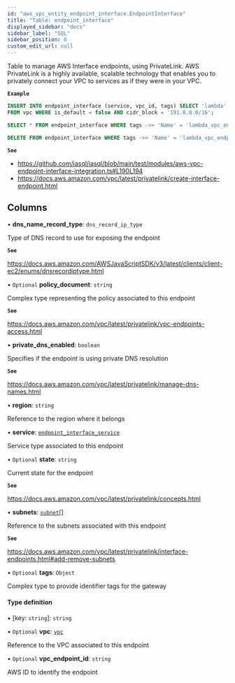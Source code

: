 ```yaml
---
id: "aws_vpc_entity_endpoint_interface.EndpointInterface"
title: "Table: endpoint_interface"
displayed_sidebar: "docs"
sidebar_label: "SQL"
sidebar_position: 0
custom_edit_url: null
---
```


Table to manage AWS Interface endpoints, using PrivateLink.
AWS PrivateLink is a highly available, scalable technology that enables you to privately
connect your VPC to services as if they were in your VPC.

**`Example`**

```sql TheButton[Manage an Interface endpoint]="Manage an Interface endpoint"
INSERT INTO endpoint_interface (service, vpc_id, tags) SELECT 'lambda', id, '{"Name": "lambda_vpc_endpoint"}'
FROM vpc WHERE is_default = false AND cidr_block = '191.0.0.0/16';

SELECT * FROM endpoint_interface WHERE tags ->> 'Name' = 'lambda_vpc_endpoint';

DELETE FROM endpoint_interface WHERE tags ->> 'Name' = 'lambda_vpc_endpoint';
```

**`See`**

 - https://github.com/iasql/iasql/blob/main/test/modules/aws-vpc-endpoint-interface-integration.ts#L190L194
 - https://docs.aws.amazon.com/vpc/latest/privatelink/create-interface-endpoint.html

## Columns

• **dns\_name\_record\_type**: `dns_record_ip_type`

Type of DNS record to use for exposing the endpoint

**`See`**

https://docs.aws.amazon.com/AWSJavaScriptSDK/v3/latest/clients/client-ec2/enums/dnsrecordiptype.html

• `Optional` **policy\_document**: `string`

Complex type representing the policy associated to this endpoint

**`See`**

https://docs.aws.amazon.com/vpc/latest/privatelink/vpc-endpoints-access.html

• **private\_dns\_enabled**: `boolean`

Specifies if the endpoint is using private DNS resolution

**`See`**

https://docs.aws.amazon.com/vpc/latest/privatelink/manage-dns-names.html

• **region**: `string`

Reference to the region where it belongs

• **service**: [`endpoint_interface_service`](../enums/aws_vpc_entity_endpoint_interface.EndpointInterfaceService.md)

Service type associated to this endpoint

• `Optional` **state**: `string`

Current state for the endpoint

**`See`**

https://docs.aws.amazon.com/vpc/latest/privatelink/concepts.html

• **subnets**: [`subnet`](aws_vpc_entity_subnet.Subnet.md)[]

Reference to the subnets associated with this endpoint

**`See`**

https://docs.aws.amazon.com/vpc/latest/privatelink/interface-endpoints.html#add-remove-subnets

• `Optional` **tags**: `Object`

Complex type to provide identifier tags for the gateway

#### Type definition

▪ [key: `string`]: `string`

• `Optional` **vpc**: [`vpc`](aws_vpc_entity_vpc.Vpc.md)

Reference to the VPC associated to this endpoint

• `Optional` **vpc\_endpoint\_id**: `string`

AWS ID to identify the endpoint
